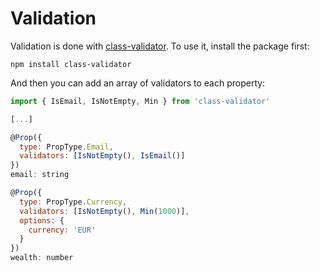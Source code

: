 # Validation

Validation is done with [class-validator](https://github.com/typestack/class-validator). To use it, install the package first:

```
npm install class-validator
```

And then you can add an array of validators to each property:

```js
import { IsEmail, IsNotEmpty, Min } from 'class-validator'

[...]

@Prop({
  type: PropType.Email,
  validators: [IsNotEmpty(), IsEmail()]
})
email: string

@Prop({
  type: PropType.Currency,
  validators: [IsNotEmpty(), Min(1000)],
  options: {
    currency: 'EUR'
  }
})
wealth: number

```
